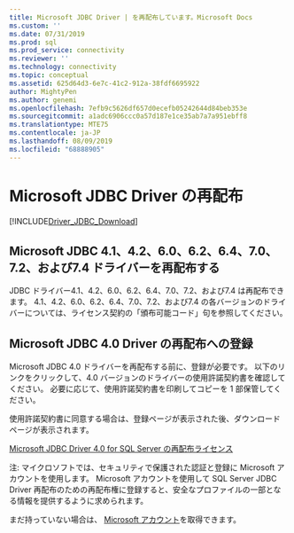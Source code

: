 ```yaml
---
title: Microsoft JDBC Driver | を再配布しています。Microsoft Docs
ms.custom: ''
ms.date: 07/31/2019
ms.prod: sql
ms.prod_service: connectivity
ms.reviewer: ''
ms.technology: connectivity
ms.topic: conceptual
ms.assetid: 625d64d3-6e7c-41c2-912a-38fdf6695922
author: MightyPen
ms.author: genemi
ms.openlocfilehash: 7efb9c5626df657d0ecefb05242644d84beb353e
ms.sourcegitcommit: a1adc6906ccc0a57d187e1ce35ab7a7a951ebff8
ms.translationtype: MTE75
ms.contentlocale: ja-JP
ms.lasthandoff: 08/09/2019
ms.locfileid: "68888905"
---
```

# <a name="redistributing-the-microsoft-jdbc-driver"></a>Microsoft JDBC Driver の再配布
[!INCLUDE[Driver_JDBC_Download](../../includes/driver_jdbc_download.md)]

## <a name="redistribute-the-microsoft-jdbc-41-42-60-62-64-70-72-and-74-driver"></a>Microsoft JDBC 4.1、4.2、6.0、6.2、6.4、7.0、7.2、および7.4 ドライバーを再配布する
JDBC ドライバー4.1、4.2、6.0、6.2、6.4、7.0、7.2、および7.4 は再配布できます。 4\.1、4.2、6.0、6.2、6.4、7.0、7.2、および7.4 の各バージョンのドライバーについては、ライセンス契約の「頒布可能コード」句を参照してください。
    
## <a name="register-to-redistribute-the-microsoft-jdbc-40-driver"></a>Microsoft JDBC 4.0 Driver の再配布への登録  
 Microsoft JDBC 4.0 ドライバーを再配布する前に、登録が必要です。 以下のリンクをクリックして、4.0 バージョンのドライバーの使用許諾契約書を確認してください。  必要に応じて、使用許諾契約書を印刷してコピーを 1 部保管してください。  
  
 使用許諾契約書に同意する場合は、登録ページが表示された後、ダウンロード ページが表示されます。  
  
 [Microsoft JDBC Driver 4.0 for SQL Server の再配布ライセンス](https://msdn.microsoft.com/sqlserver/jj589698)  
  
 注: マイクロソフトでは、セキュリティで保護された認証と登録に Microsoft アカウントを使用します。 Microsoft アカウントを使用して SQL Server JDBC Driver 再配布のための再配布権に登録すると、安全なプロファイルの一部となる情報を提供するように求められます。  
  
 まだ持っていない場合は、 [Microsoft アカウント](https://signup.live.com/)を取得できます。  
  
  

